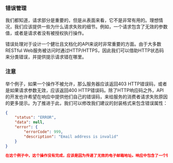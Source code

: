 ### 错误管理

我们都知道，请求部分是重要的，但是从表面来看，它不是非常有用的。理想情况，我们应该提供一些为什么请求失败的细节。例如，一个请求包含了无效的参数值，或者是请求者没有被授权执行操作。

错误处理对于设计一个健壮且文档化的API来说时非常重要的方面。由于大多数RESTful Web服务被访问时通过HTTP/HTTPS，因此我们可以借助HTTP状态码来分类错误，并提供提示请求错在哪里。

### 注意
举个例子，如果一个操作不被允许，那么服务器应该返回403 HTTP错误码，或者是如果请求参数无效，应该返回400 HTTP错误码。除了HTTP响应码之外，API的开发也许希望在响应中提供他们自己的错误码，来给服务的消费者请求失败原因的更多提示。为了推进于此，我们可以修改我们建议的封装格式来包含错误属性：
```json
{
	"status": "ERROR",
	"data": null,
	"error": {
		"errorCode": 999,
		"description": "Email address is invalid"
	}
}

在这个例子中，这个操作没有完成，应该是因为传递了无效的电子邮箱地址。响应中包含了一个错误属性，表明应用层面的错误代码和描述。

